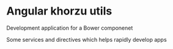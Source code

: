 Angular khorzu utils
===========
Development application for a Bower componenet

Some services and directives which helps rapidly develop apps